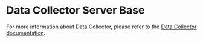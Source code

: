 # Data Collector Server Base

For more information about Data Collector, please refer to the [Data Collector documentation](https://github.com/statisticsnorway/data-collector-project).

